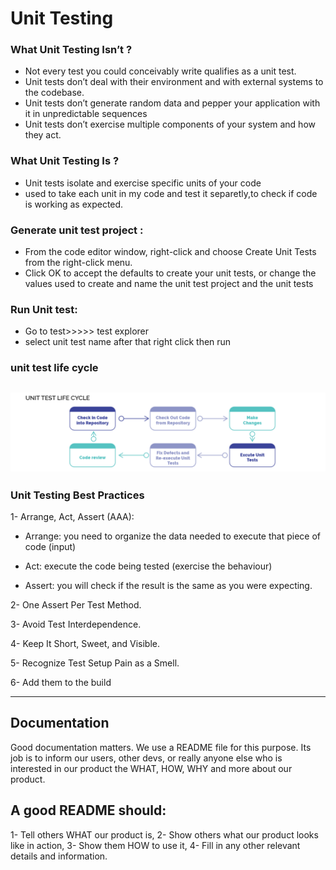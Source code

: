 # Unit Testing 

### What Unit Testing Isn’t ?
-  Not every test you could conceivably write qualifies as a unit test.
-  Unit tests don’t deal with their environment and with external systems to the codebase.
-  Unit tests don’t generate random data and pepper your application with it in unpredictable sequences
-  Unit tests don’t exercise multiple components of your system and how they act.

### What Unit Testing Is ?
- Unit tests isolate and exercise specific units of your code
- used to take each unit in my code and test it separetly,to check if code is working as expected.

 ### Generate unit test project :
* From the code editor window, right-click and choose Create Unit Tests from the right-click menu.
* Click OK to accept the defaults to create your unit tests, or change the values used to create and name the unit test project and the unit tests

### Run Unit test:
- Go to test>>>>> test explorer
- select unit test name after that right click then run

### unit test life cycle
![img](./img/testCycle.png)
---
### Unit Testing Best Practices

1- Arrange, Act, Assert (AAA):

* Arrange: you need to organize the data needed to execute that piece of code (input)

* Act: execute the code being tested (exercise the behaviour)

* Assert: you will check if the result is the same as you were expecting.

2- One Assert Per Test Method.

3- Avoid Test Interdependence.

4- Keep It Short, Sweet, and Visible.

5- Recognize Test Setup Pain as a Smell.

6- Add them to the build

---
## Documentation
Good documentation matters. We use a README file for this purpose. Its job is to inform our users, other devs, or really anyone else who is interested in our product the WHAT, HOW, WHY and more about our product.

## A good README should:

1- Tell others WHAT our product is,
2- Show others what our product looks like in action,
3- Show them HOW to use it,
4- Fill in any other relevant details and information.

